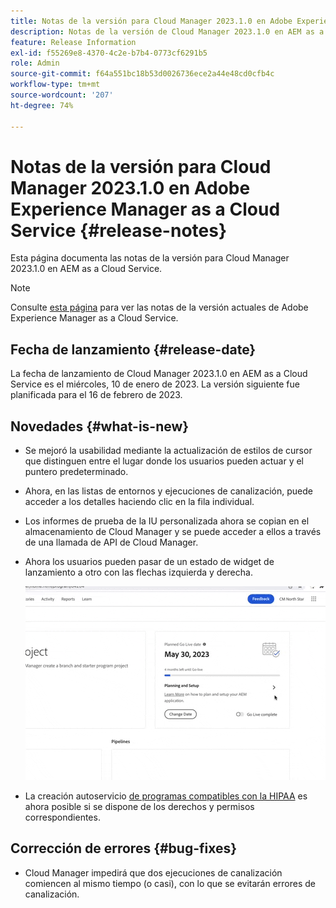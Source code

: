 ```yaml
---
title: Notas de la versión para Cloud Manager 2023.1.0 en Adobe Experience Manager as a Cloud Service
description: Notas de la versión de Cloud Manager 2023.1.0 en AEM as a Cloud Service.
feature: Release Information
exl-id: f55269e8-4370-4c2e-b7b4-0773cf6291b5
role: Admin
source-git-commit: f64a551bc18b53d0026736ece2a44e48cd0cfb4c
workflow-type: tm+mt
source-wordcount: '207'
ht-degree: 74%

---
```


# Notas de la versión para Cloud Manager 2023.1.0 en Adobe Experience Manager as a Cloud Service {#release-notes}

Esta página documenta las notas de la versión para Cloud Manager 2023.1.0 en AEM as a Cloud Service.

>[!NOTE]
>
>Consulte [esta página](/help/release-notes/release-notes-cloud/release-notes-current.md) para ver las notas de la versión actuales de Adobe Experience Manager as a Cloud Service.

## Fecha de lanzamiento {#release-date}

La fecha de lanzamiento de Cloud Manager 2023.1.0 en AEM as a Cloud Service es el miércoles, 10 de enero de 2023. La versión siguiente fue planificada para el 16 de febrero de 2023.

## Novedades {#what-is-new}

* Se mejoró la usabilidad mediante la actualización de estilos de cursor que distinguen entre el lugar donde los usuarios pueden actuar y el puntero predeterminado.

* Ahora, en las listas de entornos y ejecuciones de canalización, puede acceder a los detalles haciendo clic en la fila individual.

* Los informes de prueba de la IU personalizada ahora se copian en el almacenamiento de Cloud Manager y se puede acceder a ellos a través de una llamada de API de Cloud Manager.

* Ahora los usuarios pueden pasar de un estado de widget de lanzamiento a otro con las flechas izquierda y derecha.

  ![Transiciones de utilidades de lanzamiento](/help/implementing/cloud-manager/release-notes/assets/go-live-transitions.gif)

* La creación autoservicio [de programas compatibles con la HIPAA](/help/implementing/cloud-manager/getting-access-to-aem-in-cloud/creating-production-programs.md) es ahora posible si se dispone de los derechos y permisos correspondientes.

## Corrección de errores {#bug-fixes}

* Cloud Manager impedirá que dos ejecuciones de canalización comiencen al mismo tiempo (o casi), con lo que se evitarán errores de canalización.

